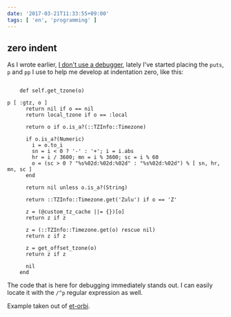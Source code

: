 ```yaml
---
date: '2017-03-21T11:33:55+09:00'
tags: [ 'en', 'programming' ]
---
```


## zero indent

As I wrote earlier, [I don't use a debugger](20151226.html?t=I_don_t_use_a_debugger), lately I've started placing the `puts`, `p` and `pp` I use to help me develop at indentation zero, like this:

<pre><code class="ruby">
    def self.get_tzone(o)

p [ :gtz, o ]
      return nil if o == nil
      return local_tzone if o == :local

      return o if o.is_a?(::TZInfo::Timezone)

      if o.is_a?(Numeric)
        i = o.to_i
        sn = i < 0 ? '-' : '+'; i = i.abs
        hr = i / 3600; mn = i % 3600; sc = i % 60
        o = (sc > 0 ? "%s%02d:%02d:%02d" : "%s%02d:%02d") % [ sn, hr, mn, sc ]
      end

      return nil unless o.is_a?(String)

      return ::TZInfo::Timezone.get('Zulu') if o == 'Z'

      z = (@custom_tz_cache ||= {})[o]
      return z if z

      z = (::TZInfo::Timezone.get(o) rescue nil)
      return z if z

      z = get_offset_tzone(o)
      return z if z

      nil
    end
</code></pre>

The code that is here for debugging immediately stands out. I can easily locate it with the `/^p` regular expression as well.

Example taken out of [et-orbi](https://github.com/floraison/et-orbi/blob/020ec09dd3622a7d48f946d3f5ecdbe16741b01f/lib/et-orbi.rb#L186).

